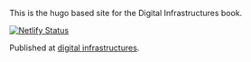 This is the hugo based site for the Digital Infrastructures book.

[![Netlify Status](https://api.netlify.com/api/v1/badges/53d6b807-f929-4c7c-9371-196e98b7e1a6/deploy-status)](https://app.netlify.com/sites/di-as/deploys)

Published at [digital infrastructures](https://www.digitalinfrastructures.nl).